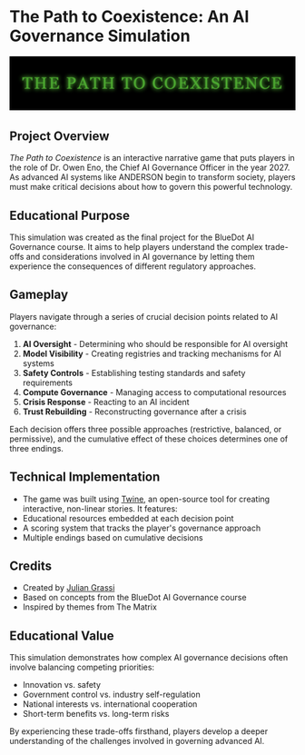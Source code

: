 # The Path to Coexistence: An AI Governance Simulation
![alt text](images/logo.png "Logo")

## Project Overview
*The Path to Coexistence* is an interactive narrative game that puts players in the role of Dr. Owen Eno, the Chief AI Governance Officer in the year 2027. As advanced AI systems like ANDERSON begin to transform society, players must make critical decisions about how to govern this powerful technology.

## Educational Purpose
This simulation was created as the final project for the BlueDot AI Governance course. It aims to help players understand the complex trade-offs and considerations involved in AI governance by letting them experience the consequences of different regulatory approaches.

## Gameplay
Players navigate through a series of crucial decision points related to AI governance:
1. **AI Oversight** - Determining who should be responsible for AI oversight
2. **Model Visibility** - Creating registries and tracking mechanisms for AI systems
3. **Safety Controls** - Establishing testing standards and safety requirements
4. **Compute Governance** - Managing access to computational resources
5. **Crisis Response** - Reacting to an AI incident
6. **Trust Rebuilding** - Reconstructing governance after a crisis

Each decision offers three possible approaches (restrictive, balanced, or permissive), and the cumulative effect of these choices determines one of three endings.

## Technical Implementation
* The game was built using [Twine](https://twinery.org/), an open-source tool for creating interactive, non-linear stories. It features:
* Educational resources embedded at each decision point
* A scoring system that tracks the player's governance approach
* Multiple endings based on cumulative decisions

## Credits
* Created by [Julian Grassi](https://www.linkedin.com/in/julian-grassi/)
* Based on concepts from the BlueDot AI Governance course
* Inspired by themes from The Matrix

## Educational Value
This simulation demonstrates how complex AI governance decisions often involve balancing competing priorities:
* Innovation vs. safety
* Government control vs. industry self-regulation
* National interests vs. international cooperation
* Short-term benefits vs. long-term risks

By experiencing these trade-offs firsthand, players develop a deeper understanding of the challenges involved in governing advanced AI.
